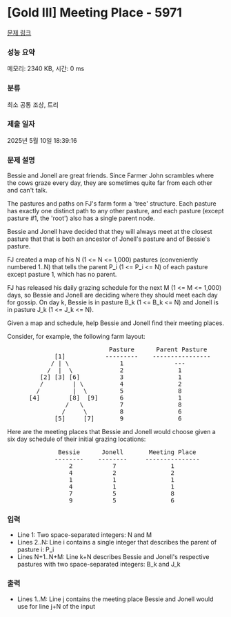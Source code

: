 # [Gold III] Meeting Place - 5971 

[문제 링크](https://www.acmicpc.net/problem/5971) 

### 성능 요약

메모리: 2340 KB, 시간: 0 ms

### 분류

최소 공통 조상, 트리

### 제출 일자

2025년 5월 10일 18:39:16

### 문제 설명

<p>Bessie and Jonell are great friends. Since Farmer John scrambles where the cows graze every day, they are sometimes quite far from each other and can't talk.</p>

<p>The pastures and paths on FJ's farm form a 'tree' structure. Each pasture has exactly one distinct path to any other pasture, and each pasture (except pasture #1, the 'root') also has a single parent node.</p>

<p>Bessie and Jonell have decided that they will always meet at the closest pasture that that is both an ancestor of Jonell's pasture and of Bessie's pasture.</p>

<p>FJ created a map of his N (1 <= N <= 1,000) pastures (conveniently numbered 1..N) that tells the parent P_i (1 <= P_i <= N) of each pasture except pasture 1, which has no parent.</p>

<p>FJ has released his daily grazing schedule for the next M (1 <= M <= 1,000) days, so Bessie and Jonell are deciding where they should meet each day for gossip. On day k, Bessie is in pasture B_k (1 <= B_k <= N) and Jonell is in pasture J_k (1 <= J_k <= N).</p>

<p>Given a map and schedule, help Bessie and Jonell find their meeting places.</p>

<p>Consider, for example, the following farm layout:</p>

<pre>                            Pasture      Parent Pasture
             [1]           ---------    ----------------
            / | \              1              ---
           /  |  \             2               1 
         [2] [3] [6]           3               1
         /        | \          4               2
        /         |  \         5               8
      [4]        [8]  [9]      6               1
                /   \          7               8
               /     \         8               6
             [5]     [7]       9               6</pre>

<p>Here are the meeting places that Bessie and Jonell would choose given a six day schedule of their initial grazing locations:</p>

<pre>              Bessie      Jonell       Meeting Place
             --------    --------     ---------------
                 2           7               1
                 4           2               2
                 1           1               1
                 4           1               1
                 7           5               8
                 9           5               6</pre>

### 입력 

 <ul>
	<li>Line 1: Two space-separated integers: N and M</li>
	<li>Lines 2..N: Line i contains a single integer that describes the parent of pasture i:  P_i</li>
	<li>Lines N+1..N+M: Line k+N describes Bessie and Jonell's respective pastures with two space-separated integers: B_k and J_k</li>
</ul>

<p> </p>

### 출력 

 <ul>
	<li>Lines 1..M: Line j contains the meeting place Bessie and Jonell would use for line j+N of the input</li>
</ul>

<p> </p>

